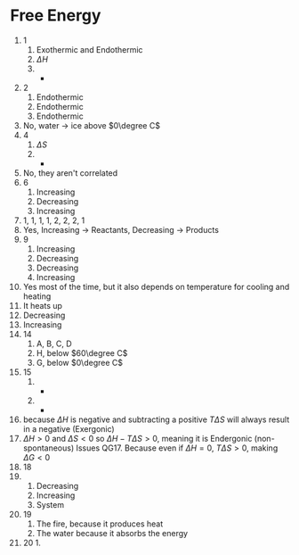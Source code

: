 # Free Energy
1. 1
	1. Exothermic and Endothermic
	2. $\Delta H$
	3. -
2. 2
	1. Endothermic
	2. Endothermic
	3. Endothermic
3. No, water -> ice above $0\degree C$ 
4. 4
	1. $\Delta S$
	2. +
5. No, they aren't correlated
6. 6
	1. Increasing
	2. Decreasing
	3. Increasing
7. 1, 1, 1, 1, 2, 2, 2, 1
8. Yes, Increasing -> Reactants, Decreasing -> Products
9. 9
	1. Increasing
	2. Decreasing
	3. Decreasing
	4. Increasing
10. Yes most of the time, but it also depends on temperature for cooling and heating
11. It heats up
12. Decreasing
13. Increasing
14. 14
	1. A, B, C, D
	2. H, below $60\degree C$
	3. G, below $0\degree C$
15. 15
	1. -
	2. +
16. because $\Delta H$ is negative and subtracting a positive $T\Delta S$ will always result in a negative (Exergonic)
17. $\Delta H > 0$ and $\Delta S < 0$ so $\Delta H - T\Delta S > 0$, meaning it is Endergonic (non-spontaneous)
 Issues QG17. Because even if $\Delta H = 0$, $T\Delta S > 0$, making $\Delta G < 0$ 
18. 18
18. 
	1. Decreasing
	2. Increasing
	3. System
19. 19
	1. The fire, because it produces heat
	2. The water because it absorbs the energy
20. 20
	1. 